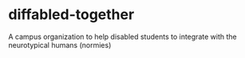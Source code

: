 # diffabled-together
A campus organization to help disabled students to integrate with the neurotypical humans (normies)
